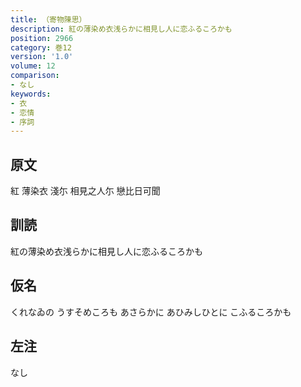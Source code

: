```yaml
---
title: （寄物陳思）
description: 紅の薄染め衣浅らかに相見し人に恋ふるころかも
position: 2966
category: 巻12
version: '1.0'
volume: 12
comparison:
- なし
keywords:
- 衣
- 恋情
- 序詞
---
```


## 原文

紅 薄染衣 淺尓 相見之人尓 戀比日可聞

## 訓読

紅の薄染め衣浅らかに相見し人に恋ふるころかも

## 仮名

くれなゐの うすそめころも あさらかに あひみしひとに こふるころかも

## 左注

なし
